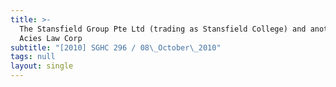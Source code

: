 ```yaml
---
title: >-
  The Stansfield Group Pte Ltd (trading as Stansfield College) and another v
  Acies Law Corp
subtitle: "[2010] SGHC 296 / 08\_October\_2010"
tags: null
layout: single
---
```


